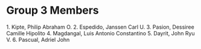 <h1> Group 3 Members </h1>

<p>
1. Kipte, Philip Abraham O.
2. Espedido, Janssen Carl U.
3. Pasion, Dessiree Camille Hipolito
4. Magdangal, Luis Antonio Constantino 
5. Dayrit, John Ryu V.
6. Pascual, Adriel John
</p>